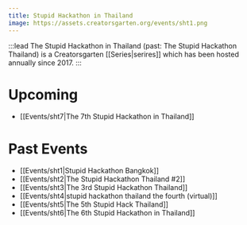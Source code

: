 ```yaml
---
title: Stupid Hackathon in Thailand
image: https://assets.creatorsgarten.org/events/sht1.png
---
```


:::lead
The Stupid Hackathon in Thailand (past: The Stupid Hackathon Thailand) is a Creatorsgarten [[Series|serires]] which has been hosted annually since 2017.
:::

# Upcoming
- [[Events/sht7|The 7th Stupid Hackathon in Thailand]]

# Past Events
- [[Events/sht1|Stupid Hackathon Bangkok]]
- [[Events/sht2|The Stupid Hackathon Thailand #2]]
- [[Events/sht3|The 3rd Stupid Hackathon Thailand]]
- [[Events/sht4|stupid hackathon thailand the fourth (virtual)]]
- [[Events/sht5|The 5th Stupid Hack Thailand]]
- [[Events/sht6|The 6th Stupid Hackathon in Thailand]]